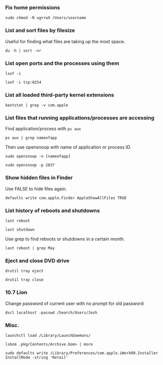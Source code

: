 ### Fix home permissions

`sudo chmod -R ug+rwX /Users/username`

### List and sort files by filesize

Useful for finding what files are taking up the most space.

`du -h | sort -nr`

### List open ports and the processes using them

`lsof -i`

`lsof -i tcp:8254`

### List all loaded third-party kernel extensions

`kextstat | grep -v com.apple`

### List files that running applications/processes are accessing

Find application/process with `ps aux`

`ps aux | grep nameofapp`

Then use opensnoop with name of application or process ID.

`sudo opensnoop -n [nameofapp]`

`sudo opensnoop -p 2837`

### Show hidden files in Finder

Use FALSE to hide files again.

`defaults write com.apple.Finder AppleShowAllFiles TRUE`

### List history of reboots and shutdowns

`last reboot`

`last shutdown`

Use grep to find reboots or shutdowns in a certain month.

`last reboot | grep May`

### Eject and close DVD drive

`drutil tray eject`

`drutil tray close`

### 10.7 Lion

Change password of current user with no prompt for old password

`dscl localhost -passwd /Search/Users/Josh`

### Misc.

`launchctl load /Library/LaunchDaemons/`

`lsbom .pkg/Contents/Archive.bom> | more`

`sudo defaults write /Library/Preferences/com.apple.iWork09.Installer InstallMode -string 'Retail'`
